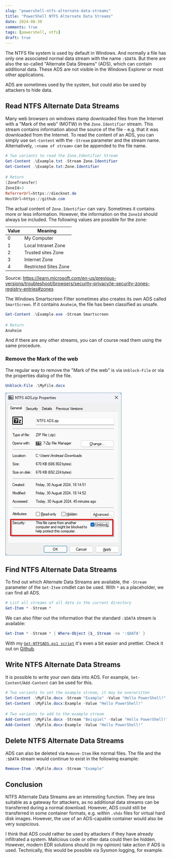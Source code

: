 ```yaml
---
slug: "powershell-ntfs-alternate-data-streams"
title: "PowerShell NTFS Alternate Data Streams"
date: 2024-08-30
comments: true
tags: [powershell, ntfs]
draft: true
---
```

The NTFS file system is used by default in Windows. And normally a file has only one associated normal data stream with the name `:$DATA`. But there are also the so-called "Alternate Data Streams" (ADS), which can contain additional data. These ADS are not visible in the Windows Explorer or most other applications.

ADS are sometimes used by the system, but could also be used by attackers to hide data.

## Read NTFS Alternate Data Streams

Many web browsers on windows stamp downloaded files from the Internet with a "Mark of the web" (MOTW) in the `Zone.Identifier` stream. This stream contains information about the source of the file - e.g. that it was downloaded from the Internet.
To read the content of an ADS, you can simply use `Get-Content` with the `-Stream` parameter and the stream name. Alternatively, `:<name of stream>` can be appended to the file name.

```powershell
# Two variants to read the Zone.Identifier Stream
Get-Content .\Example.txt -Stream Zone.Identifier
Get-Content .\Example.txt:Zone.Identifier

# Return
[ZoneTransfer]
ZoneId=3
ReferrerUrl=https://diecknet.de
HostUrl=https://github.com
```

The actual content of `Zone.Identifier` can vary. Sometimes it contains more or less information. However, the information on the `ZoneId` should always be included. The following values are possible for the zone:

| Value | Meaning               |
|-------|-----------------------|
| 0     | My Computer           |
| 1     | Local Intranet Zone   |
| 2     | Trusted sites Zone    |
| 3     | Internet Zone         |
| 4     | Restricted Sites Zone |

Source: <https://learn.microsoft.com/en-us/previous-versions/troubleshoot/browsers/security-privacy/ie-security-zones-registry-entries#zones>

The Windows Smartscreen Filter sometimes also creates its own ADS called `SmartScreen`. If it contains `Anaheim`, the file has been classified as unsafe.

```powershell
Get-Content .\Example.exe -Stream Smartscreen

# Return
Anaheim
```

And if there are any other streams, you can of course read them using the same procedure.

### Remove the Mark of the web

The regular way to remove the "Mark of the web" is via `Unblock-File` or via the properties dialog of the file.

```powershell
Unblock-File .\MyFile.docx
```

[![Setting the checkmark 'Unblock' in the file properties, removes the Mark of the web](/images/2024/2024-08-30_NTFS_ADS_Properties.jpg "Setting the checkmark 'Unblock' in the file properties, removes the Mark of the web")](/images/2024/2024-08-30_NTFS_ADS_Properties.jpg)

## Find NTFS Alternate Data Streams

To find out which Alternate Data Streams are available, the `-Stream` parameter of the `Get-Item` cmdlet can be used. With `*` as a placeholder, we can find all ADS.

```powershell
# List all streams of all data in the current directory
Get-Item * -Stream *
```

We can also filter out the information that the standard `:$DATA` stream is available:

```powershell
Get-Item * -Stream * | Where-Object {$_.Stream -ne ':$DATA' }
```

With my [`Get-NTFSADS.ps1 script`](https://github.com/diecknet/diecknet-scripts/blob/main/Windows/Get-NTFSADS.ps1) it's even a bit easier and prettier. Check it out on [Github](https://github.com/diecknet/diecknet-scripts/blob/main/Windows/Get-NTFSADS.ps1).

## Write NTFS Alternate Data Streams

It is possible to write your own data into ADS. For example, `Set-Content`/`Add-Content` can be used for this.

```powershell
# Two variants to set the example stream, it may be overwritten
Set-Content .\MyFile.docx -Stream "Example" -Value "Hello PowerShell!"
Set-Content .\MyFile.docx:Example -Value "Hello PowerShell!"

# Two variants to add to the example stream
Add-Content .\MyFile.docx -Stream "Beispiel" -Value "Hello PowerShell!"
Add-Content .\MyFile.docx:Example -Value "Hello PowerShell!"
```

## Delete NTFS Alternate Data Streams

ADS can also be deleted via `Remove-Item` like normal files. The file and the `:$DATA` stream would continue to exist in the following example:

```powershell
Remove-Item .\MyFile.docx -Stream "Example"
```

## Conclusion

NTFS Alternate Data Streams are an interesting function. They are less suitable as a gateway for attackers, as no additional data streams can be transferred during a normal download. However, ADS could still be transferred in some container formats, e.g. within `.vhdx` files for virtual hard disk images. However, the use of an ADS-capable container would also be very suspicious.

I think that ADS could rather be used by attackers if they have already infiltrated a system. Malicious code or other data could then be hidden. However, modern EDR solutions should (in my opinion) take action if ADS is used. Technically, this would be possible via Sysmon logging, for example.
